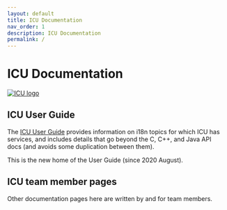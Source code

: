 ```yaml
---
layout: default
title: ICU Documentation
nav_order: 1
description: ICU Documentation
permalink: /
---
```


<!--
© 2020 and later: Unicode, Inc. and others.
License & terms of use: http://www.unicode.org/copyright.html
-->

# ICU Documentation

[![ICU logo](https://github.com/unicode-org/icu-docs/raw/master/img/iculogo_64.png)](http://site.icu-project.org/)

## ICU User Guide

The [ICU User Guide](./userguideintro) provides information on i18n topics for which ICU has services, and
includes details that go beyond the C, C++, and Java API docs (and avoids some duplication between them).

This is the new home of the User Guide (since 2020 August).

## ICU team member pages

Other documentation pages here are written by and for team members.

